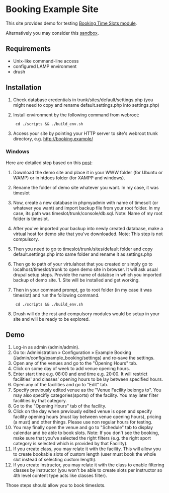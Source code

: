 Booking Example Site
====================

This site provides demo for testing [Booking Time Slots module](https://drupal.org/project/booking_timeslots).

Alternatively you may consider this [sandbox](https://simplytest.me/project/booking_timeslots/7.x-1.x).

Requirements
------------

 - Unix-like command-line access
 - configured LAMP environment
 - drush
 
Installation
------------

1. Check database credentials in trunk/sites/default/settings.php (you might need to copy and rename default.settings.php into settings.php)
2. Install environment by the following command from webroot:

        cd ./scripts && ./build_env.sh

3. Access your site by pointing your HTTP server to site's webroot trunk directory, e.g. http://booking.example/

### Windows

Here are detailed step based on this [post](https://www.drupal.org/node/2401547#comment-10477340):

1. Download the demo site and place it in your WWW folder (for Ubuntu or WAMP) or in htdocs folder (for XAMPP and windows).
1. Rename the folder of demo site whatever you want. In my case, it was timeslot
1. Now, create a new database in phpmyadmin with name of timesolt (or whatever you want) and import backup file from your root folder. In my case, its path was timeslot/trunk/console/db.sql. Note: Name of my root folder is timeslot.
1. After you've imported your backup into newly created database, make a virtual host for demo site that you've downloaded. Note: This step is not compulsory.
1. Then you need to go to timeslot/trunk/sites/default folder and copy default.settings.php into same folder and rename it as settings.php
1. Then go to path of your virtulahost that you created or simply go to localhost/timeslot/trunk to open demo site in browser. It will ask usual drupal setup steps. Provide the name of databse in which you imported backup of demo site. 1. Site will be installed and get working.
1. Then in your command prompt, go to root folder (in my case it was timeslot) and run the following command.

        cd ./scripts && ./build_env.sh

1. Drush will do the rest and compulsory modules would be setup in your site and will be ready to be explored.

Demo
----
1. Log-in as admin (admin/admin).
2. Go to: Administration » Configuration » Example Booking (/admin/config/example_booking/settings) and re-save the settings.
3. Open any of the venues and go to the "Opening Hours" tab.
4. Click on some day of week to add venue opening hours.
5. Enter start time e.g. 08:00 and end time e.g. 20:00. It will restrict facilities' and classes' opening hours to be lay between specified hours.
6. Open any of the facilities and go to "Edit" tab.
7. Specify previously edited venue as the "Venue Facility belongs to". You may also specifiy categories(sports) of the facility. You may later filter facilities by that category.
8. Go to the "Opening Hours" tab of the facility.
9. Click on the day when previously edited venue is open and specify facility opening hours (must lay between venue opening hours), pricing (a must) and other things. Please use non regular hours for testing.
10. You may finally open the venue and go to "Schedule" tab to display calendar and be able to book slots.
   Note: If you don't see the booking, make sure that you've selected the right filters (e.g. the right sport category is selected which is provided by that Facility).
11. If you create class, you may relate it with the facility. This will allow you to create bookable slots of custom length (user must book the whole slot instead of selecting custom length).
12. If you create instructor, you may relate it with the class to enable filtering classes by instructor (you won't be able to create slots per instructor so 4th level content type acts like classes filter).

Those steps should allow you to book timeslots.
